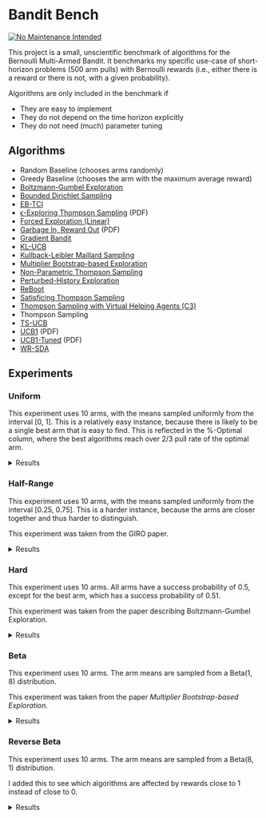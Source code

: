 # Bandit Bench

[![No Maintenance Intended](http://unmaintained.tech/badge.svg)](http://unmaintained.tech/)

This project is a small, unscientific benchmark of algorithms for the Bernoulli
Multi-Armed Bandit. It benchmarks my specific use-case of short-horizon problems
(500 arm pulls) with Bernoulli rewards (i.e., either there is a reward or there
is not, with a given probability).

Algorithms are only included in the benchmark if

- They are easy to implement
- They do not depend on the time horizon explicitly
- They do not need (much) parameter tuning

## Algorithms

- Random Baseline (chooses arms randomly)
- Greedy Baseline (chooses the arm with the maximum average reward)
- [Boltzmann-Gumbel Exploration](https://arxiv.org/abs/1705.10257)
- [Bounded Dirichlet Sampling](https://arxiv.org/abs/2111.09724)
- [EB-TCI](https://arxiv.org/abs/2206.05979)
- [ϵ-Exploring Thompson Sampling](https://proceedings.mlr.press/v202/jin23b/jin23b.pdf) (PDF)
- [Forced Exploration (Linear)](https://arxiv.org/abs/2312.07285)
- [Garbage In, Reward Out](http://proceedings.mlr.press/v97/kveton19a/kveton19a.pdf) (PDF)
- [Gradient Bandit](https://arxiv.org/abs/2402.17235)
- [KL-UCB](https://arxiv.org/abs/1102.2490)
- [Kullback-Leibler Maillard Sampling](https://arxiv.org/abs/2304.14989)
- [Multiplier Bootstrap-based Exploration](https://arxiv.org/abs/2302.01543)
- [Non-Parametric Thompson Sampling](https://proceedings.mlr.press/v117/riou20a.html)
- [Perturbed-History Exploration](https://arxiv.org/abs/1902.10089)
- [ReBoot](https://arxiv.org/abs/2002.08436)
- [Satisficing Thompson Sampling](https://arxiv.org/abs/1704.09028)
- [Thompson Sampling with Virtual Helping Agents (C3)](https://arxiv.org/abs/2209.08197)
- Thompson Sampling
- [TS-UCB](https://arxiv.org/abs/2006.06372)
- [UCB1](https://homes.di.unimi.it/~cesabian/Pubblicazioni/ml-02.pdf) (PDF)
- [UCB1-Tuned](https://homes.di.unimi.it/~cesabian/Pubblicazioni/ml-02.pdf) (PDF)
- [WR-SDA](https://arxiv.org/abs/2010.14323)

## Experiments

### Uniform

This experiment uses 10 arms, with the means sampled uniformly from the interval
[0, 1]. This is a relatively easy instance, because there is likely to be a
single best arm that is easy to find. This is reflected in the %-Optimal column,
where the best algorithms reach over 2/3 pull rate of the optimal arm.

<details>
<summary>Results</summary>

<!-- `> cargo run --release --bin uniform` -->
<!-- BEGIN mdsh -->
| Algorithm                                                   | %-Optimal | Regret (Mean) | Regret (Median Absolute Deviation) |  Time  |
| ----------------------------------------------------------- | --------: | ------------: | ---------------------------------: | :----: |
| Vanilla Residual Bootstrap (init=1)                         |    73.31% |       16.9644 |                             3.0372 | 0.22s  |
| TS-UCB (100 samples)                                        |    72.43% |       17.4061 |                             3.2706 | 66.09s |
| TS-UCB (10 samples)                                         |    72.88% |       17.8546 |                             3.5976 | 6.56s  |
| Vanilla Residual Bootstrap (init=0)                         |    70.53% |       18.4180 |                             2.5125 | 0.23s  |
| ReBoot (r=0.50)                                             |    69.90% |       18.5399 |                             2.5231 | 0.21s  |
| ReBoot (r=0.90)                                             |    70.89% |       19.0026 |                             2.8707 | 0.21s  |
| ReBoot (r=1.00)                                             |    70.75% |       19.6511 |                             2.9337 | 0.21s  |
| Greedy                                                      |    67.48% |       19.7483 |                             2.4973 | 0.11s  |
| TS-UCB (1 samples)                                          |    72.28% |       19.9767 |                             5.3785 | 0.81s  |
| Thompson Sampling with Virtual Helping Agents (Combiner C3) |    63.36% |       21.1298 |                             6.2710 | 25.17s |
| WR-SDA                                                      |    67.66% |       23.8199 |                             5.0460 | 1.64s  |
| Multiplier Bootstrap-based Exploration                      |    67.82% |       26.0614 |                             3.6393 | 5.98s  |
| ReBoot (r=1.50)                                             |    70.37% |       26.4939 |                             3.5531 | 0.22s  |
| ϵ-Exploring Thompson Sampling                               |    64.31% |       27.5471 |                             8.9868 | 0.19s  |
| Thompson Sampling                                           |    67.00% |       28.9445 |                             7.1632 | 0.75s  |
| Satisficing Thompson Sampling (ϵ=0.005)                     |    66.88% |       29.0225 |                             7.0900 | 0.95s  |
| Satisficing Thompson Sampling (ϵ=0.010)                     |    66.49% |       29.3398 |                             6.9895 | 0.97s  |
| KL-UCB                                                      |    67.56% |       29.6893 |                             7.4957 | 7.70s  |
| ReBoot (r=1.70)                                             |    68.47% |       31.4177 |                             3.6511 | 0.22s  |
| UCB1-Tuned                                                  |    62.81% |       31.7769 |                             3.6345 | 0.29s  |
| Non-Parametric Thompson Sampling                            |    64.59% |       33.8504 |                             7.0679 | 4.52s  |
| Bounded Dirichlet Sampling                                  |    64.70% |       34.2376 |                             7.1518 | 2.23s  |
| Satisficing Thompson Sampling (ϵ=0.050)                     |    58.20% |       34.9791 |                             6.9401 | 0.97s  |
| Kullback-Leibler Maillard Sampling                          |    60.53% |       37.5467 |                             8.4138 | 0.53s  |
| Perturbed-History Exploration (a=1.1)                       |    57.78% |       37.8970 |                             5.6488 | 0.82s  |
| Satisficing Thompson Sampling (ϵ=0.100)                     |    44.92% |       44.1840 |                            10.6738 | 0.96s  |
| Garbage In, Reward Out (a=0.10)                             |    57.08% |       44.4496 |                             4.8697 | 0.95s  |
| Garbage In, Reward Out (a=0.33)                             |    51.88% |       51.5502 |                             5.3784 | 1.09s  |
| EB-TCI                                                      |    42.95% |       56.0202 |                            16.1098 | 0.34s  |
| Perturbed-History Exploration (a=2.1)                       |    48.19% |       56.7164 |                             6.0494 | 0.91s  |
| Garbage In, Reward Out (a=1.00)                             |    43.64% |       66.8026 |                             7.0771 | 1.30s  |
| Boltzmann-Gumbel Exploration                                |    44.52% |       69.1820 |                             6.7076 | 0.43s  |
| UCB1                                                        |    34.84% |       87.3965 |                            10.1205 | 0.16s  |
| Gradient Bandit                                             |    30.56% |      111.1047 |                            17.4381 | 0.42s  |
| Gradient Bandit (with baseline)                             |    31.78% |      114.0673 |                            11.6366 | 0.42s  |
| Forced Exploration                                          |    39.67% |      120.7367 |                            16.8185 | 0.10s  |
| Random                                                      |     9.99% |      205.0580 |                            30.3100 | 0.03s  |
<!-- END mdsh -->

</details>

### Half-Range

This experiment uses 10 arms, with the means sampled uniformly from the interval
\[0.25, 0.75\]. This is a harder instance, because the arms are closer together
and thus harder to distinguish.

This experiment was taken from the GIRO paper.

<details>
<summary>Results</summary>

<!-- `> cargo run --release --bin half_range` -->
<!-- BEGIN mdsh -->
| Algorithm                                                   | %-Optimal | Regret (Mean) | Regret (Median Absolute Deviation) |  Time  |
| ----------------------------------------------------------- | --------: | ------------: | ---------------------------------: | :----: |
| Vanilla Residual Bootstrap (init=1)                         |    45.94% |       24.6010 |                             6.5389 | 0.23s  |
| Thompson Sampling with Virtual Helping Agents (Combiner C3) |    44.83% |       26.7704 |                             8.7872 | 11.81s |
| TS-UCB (100 samples)                                        |    44.83% |       27.4483 |                             6.6267 | 66.37s |
| Vanilla Residual Bootstrap (init=0)                         |    39.98% |       27.7827 |                             9.2352 | 0.23s  |
| ReBoot (r=1.00)                                             |    41.18% |       27.8871 |                             8.3985 | 0.24s  |
| Greedy                                                      |    39.00% |       28.0151 |                             9.7636 | 0.15s  |
| ReBoot (r=0.90)                                             |    40.63% |       28.0172 |                             8.8135 | 0.25s  |
| ReBoot (r=0.50)                                             |    39.52% |       28.0805 |                             9.6491 | 0.22s  |
| TS-UCB (10 samples)                                         |    45.12% |       28.1337 |                             6.0061 | 6.77s  |
| ϵ-Exploring Thompson Sampling                               |    41.08% |       30.8109 |                             9.0357 | 0.17s  |
| Multiplier Bootstrap-based Exploration                      |    42.47% |       30.9818 |                             6.6402 | 5.97s  |
| TS-UCB (1 samples)                                          |    42.42% |       31.6765 |                             6.1443 | 0.70s  |
| ReBoot (r=1.50)                                             |    42.27% |       31.7111 |                             6.1746 | 0.26s  |
| WR-SDA                                                      |    38.17% |       34.3574 |                             7.8687 | 2.57s  |
| ReBoot (r=1.70)                                             |    39.81% |       35.3730 |                             6.1512 | 0.25s  |
| UCB1-Tuned                                                  |    39.23% |       36.0362 |                             5.7070 | 0.30s  |
| Thompson Sampling                                           |    35.68% |       40.6934 |                             7.4756 | 0.65s  |
| Satisficing Thompson Sampling (ϵ=0.005)                     |    35.61% |       40.7462 |                             7.4738 | 0.95s  |
| Satisficing Thompson Sampling (ϵ=0.010)                     |    35.54% |       40.8342 |                             7.6058 | 0.97s  |
| Perturbed-History Exploration (a=1.1)                       |    34.15% |       42.4480 |                             7.6337 | 0.97s  |
| KL-UCB                                                      |    35.22% |       42.8549 |                             6.2878 | 8.26s  |
| EB-TCI                                                      |    30.68% |       43.1680 |                             8.8295 | 0.36s  |
| Satisficing Thompson Sampling (ϵ=0.050)                     |    33.15% |       43.2663 |                             8.0491 | 0.98s  |
| Non-Parametric Thompson Sampling                            |    33.66% |       43.8953 |                             7.4578 | 4.52s  |
| Bounded Dirichlet Sampling                                  |    33.37% |       44.9539 |                             7.9732 | 2.67s  |
| Garbage In, Reward Out (a=0.10)                             |    32.82% |       44.9909 |                             7.5012 | 1.02s  |
| Kullback-Leibler Maillard Sampling                          |    30.15% |       48.1212 |                             8.2677 | 0.65s  |
| Satisficing Thompson Sampling (ϵ=0.100)                     |    27.97% |       48.1233 |                            10.0095 | 1.02s  |
| Garbage In, Reward Out (a=0.33)                             |    30.19% |       49.2192 |                             8.0236 | 1.12s  |
| Perturbed-History Exploration (a=2.1)                       |    28.34% |       52.5133 |                             8.3130 | 1.01s  |
| Garbage In, Reward Out (a=1.00)                             |    25.47% |       58.0660 |                             8.8999 | 1.35s  |
| Boltzmann-Gumbel Exploration                                |    25.93% |       58.3994 |                             8.7698 | 0.41s  |
| Forced Exploration                                          |    27.38% |       65.0601 |                             9.4003 | 0.09s  |
| UCB1                                                        |    20.65% |       68.4993 |                            10.1090 | 0.17s  |
| Gradient Bandit                                             |    19.16% |       75.6775 |                            12.1688 | 0.43s  |
| Gradient Bandit (with baseline)                             |    18.70% |       77.4743 |                            10.5750 | 0.48s  |
| Random                                                      |     9.99% |      102.5290 |                            15.1550 | 0.03s  |
<!-- END mdsh -->

</details>

### Hard

This experiment uses 10 arms. All arms have a success probability of 0.5, except
for the best arm, which has a success probability of 0.51.

This experiment was taken from the paper describing Boltzmann-Gumbel Exploration.

<details>
<summary>Results</summary>

<!-- `> cargo run --release --bin hard` -->
<!-- BEGIN mdsh -->
| Algorithm                                                   | %-Optimal | Regret (Mean) | Regret (Median Absolute Deviation) |  Time  |
| ----------------------------------------------------------- | --------: | ------------: | ---------------------------------: | :----: |
| Greedy                                                      |    16.72% |        4.1640 |                             0.1100 | 0.13s  |
| Vanilla Residual Bootstrap (init=0)                         |    14.09% |        4.2955 |                             0.1100 | 0.20s  |
| ϵ-Exploring Thompson Sampling                               |    13.51% |        4.3245 |                             0.1100 | 0.22s  |
| ReBoot (r=0.50)                                             |    13.12% |        4.3439 |                             0.1200 | 0.25s  |
| Forced Exploration                                          |    13.03% |        4.3486 |                             0.1900 | 0.11s  |
| Vanilla Residual Bootstrap (init=1)                         |    12.84% |        4.3578 |                             0.1700 | 0.23s  |
| ReBoot (r=0.90)                                             |    12.64% |        4.3682 |                             0.1300 | 0.26s  |
| ReBoot (r=1.00)                                             |    12.48% |        4.3759 |                             0.1400 | 0.25s  |
| TS-UCB (100 samples)                                        |    12.05% |        4.3973 |                             0.2500 | 67.17s |
| ReBoot (r=1.50)                                             |    11.56% |        4.4222 |                             0.2400 | 0.26s  |
| EB-TCI                                                      |    11.55% |        4.4225 |                             0.4400 | 0.43s  |
| TS-UCB (10 samples)                                         |    11.55% |        4.4227 |                             0.2400 | 6.84s  |
| Multiplier Bootstrap-based Exploration                      |    11.47% |        4.4263 |                             0.2500 | 6.08s  |
| Thompson Sampling with Virtual Helping Agents (Combiner C3) |    11.45% |        4.4273 |                             0.2600 | 4.66s  |
| WR-SDA                                                      |    11.45% |        4.4275 |                             0.3200 | 1.75s  |
| ReBoot (r=1.70)                                             |    11.28% |        4.4361 |                             0.3300 | 0.26s  |
| TS-UCB (1 samples)                                          |    11.21% |        4.4394 |                             0.4300 | 0.78s  |
| Satisficing Thompson Sampling (ϵ=0.010)                     |    11.17% |        4.4414 |                             0.4200 | 0.97s  |
| Satisficing Thompson Sampling (ϵ=0.005)                     |    11.16% |        4.4418 |                             0.4100 | 0.96s  |
| Non-Parametric Thompson Sampling                            |    11.16% |        4.4418 |                             0.4000 | 4.49s  |
| Perturbed-History Exploration (a=1.1)                       |    11.15% |        4.4425 |                             0.4200 | 1.02s  |
| Garbage In, Reward Out (a=0.10)                             |    11.15% |        4.4426 |                             0.4100 | 1.15s  |
| Thompson Sampling                                           |    11.15% |        4.4427 |                             0.4200 | 0.74s  |
| Satisficing Thompson Sampling (ϵ=0.050)                     |    11.07% |        4.4464 |                             0.4000 | 1.01s  |
| Garbage In, Reward Out (a=0.33)                             |    11.05% |        4.4477 |                             0.3800 | 1.32s  |
| KL-UCB                                                      |    11.02% |        4.4490 |                             0.2300 | 8.13s  |
| Kullback-Leibler Maillard Sampling                          |    10.93% |        4.4533 |                             0.3400 | 0.64s  |
| Perturbed-History Exploration (a=2.1)                       |    10.92% |        4.4539 |                             0.3300 | 1.16s  |
| Bounded Dirichlet Sampling                                  |    10.86% |        4.4572 |                             0.2900 | 2.43s  |
| UCB1-Tuned                                                  |    10.76% |        4.4620 |                             0.4400 | 0.27s  |
| Garbage In, Reward Out (a=1.00)                             |    10.69% |        4.4656 |                             0.2600 | 1.34s  |
| Boltzmann-Gumbel Exploration                                |    10.68% |        4.4660 |                             0.2600 | 0.40s  |
| Satisficing Thompson Sampling (ϵ=0.100)                     |    10.68% |        4.4661 |                             0.3100 | 1.03s  |
| UCB1                                                        |    10.24% |        4.4880 |                             0.1600 | 0.17s  |
| Gradient Bandit (with baseline)                             |    10.20% |        4.4899 |                             0.1100 | 0.44s  |
| Gradient Bandit                                             |    10.18% |        4.4908 |                             0.1300 | 0.43s  |
| Random                                                      |     9.98% |        4.5009 |                             0.0500 | 0.03s  |
<!-- END mdsh -->

</details>

### Beta

This experiment uses 10 arms. The arm means are sampled from a Beta(1, 8) distribution.

This experiment was taken from the paper *Multiplier Bootstrap-based Exploration*.

<details>
<summary>Results</summary>

<!-- `> cargo run --release --bin beta` -->
<!-- BEGIN mdsh -->
| Algorithm                                                   | %-Optimal | Regret (Mean) | Regret (Median Absolute Deviation) |  Time  |
| ----------------------------------------------------------- | --------: | ------------: | ---------------------------------: | :----: |
| Vanilla Residual Bootstrap (init=1)                         |    56.71% |       22.3221 |                             4.6914 | 0.26s  |
| ReBoot (r=1.00)                                             |    55.00% |       22.7015 |                             5.7422 | 0.29s  |
| ReBoot (r=0.90)                                             |    53.45% |       23.1910 |                             6.5038 | 0.31s  |
| Thompson Sampling with Virtual Helping Agents (Combiner C3) |    56.91% |       23.2902 |                             7.1493 | 19.60s |
| TS-UCB (100 samples)                                        |    56.19% |       25.1924 |                             4.4774 | 74.36s |
| ReBoot (r=1.50)                                             |    55.33% |       25.5983 |                             4.8770 | 0.28s  |
| Multiplier Bootstrap-based Exploration                      |    54.92% |       25.7531 |                             5.7460 | 6.70s  |
| TS-UCB (10 samples)                                         |    54.99% |       26.7554 |                             4.4802 | 7.73s  |
| ReBoot (r=1.70)                                             |    54.15% |       27.8226 |                             5.3817 | 0.29s  |
| TS-UCB (1 samples)                                          |    52.72% |       29.8275 |                             5.0292 | 0.92s  |
| ReBoot (r=0.50)                                             |    44.19% |       30.2711 |                            12.3522 | 0.32s  |
| ϵ-Exploring Thompson Sampling                               |    44.70% |       33.6912 |                            12.4300 | 0.17s  |
| UCB1-Tuned                                                  |    48.78% |       34.1720 |                             5.7265 | 0.34s  |
| Garbage In, Reward Out (a=0.10)                             |    46.27% |       36.5880 |                             6.6192 | 0.89s  |
| Satisficing Thompson Sampling (ϵ=0.005)                     |    45.53% |       38.0235 |                             6.6411 | 1.12s  |
| Thompson Sampling                                           |    45.50% |       38.0338 |                             6.6413 | 0.88s  |
| Satisficing Thompson Sampling (ϵ=0.010)                     |    45.41% |       38.1336 |                             6.6271 | 1.11s  |
| KL-UCB                                                      |    45.13% |       38.3085 |                             5.9510 | 8.64s  |
| Vanilla Residual Bootstrap (init=0)                         |    38.13% |       39.3544 |                            19.2688 | 0.26s  |
| Non-Parametric Thompson Sampling                            |    44.28% |       39.6896 |                             6.8661 | 5.12s  |
| Greedy                                                      |    37.36% |       39.9645 |                            20.3130 | 0.13s  |
| Bounded Dirichlet Sampling                                  |    44.03% |       40.2371 |                             6.7909 | 2.42s  |
| WR-SDA                                                      |    37.82% |       40.8505 |                            18.3470 | 3.22s  |
| Satisficing Thompson Sampling (ϵ=0.050)                     |    41.92% |       41.3247 |                             7.3104 | 1.17s  |
| Kullback-Leibler Maillard Sampling                          |    41.32% |       41.7427 |                             7.4157 | 0.63s  |
| Perturbed-History Exploration (a=1.1)                       |    41.26% |       43.0633 |                             7.6161 | 1.10s  |
| Garbage In, Reward Out (a=0.33)                             |    38.72% |       46.2679 |                             7.9517 | 1.08s  |
| Satisficing Thompson Sampling (ϵ=0.100)                     |    33.92% |       48.8980 |                             9.5939 | 1.20s  |
| Perturbed-History Exploration (a=2.1)                       |    33.06% |       54.2431 |                             9.6641 | 1.44s  |
| Forced Exploration                                          |    33.93% |       58.8258 |                            16.0080 | 0.09s  |
| EB-TCI                                                      |    24.85% |       58.9761 |                            22.9968 | 0.32s  |
| Garbage In, Reward Out (a=1.00)                             |    29.74% |       58.9955 |                            11.3563 | 1.17s  |
| Boltzmann-Gumbel Exploration                                |    30.21% |       59.0762 |                            11.4529 | 0.35s  |
| UCB1                                                        |    22.44% |       70.4627 |                            16.8609 | 0.21s  |
| Gradient Bandit                                             |    20.43% |       75.0125 |                            17.3070 | 0.44s  |
| Gradient Bandit (with baseline)                             |    20.06% |       75.7085 |                            17.5892 | 0.46s  |
| Random                                                      |     9.99% |       94.2791 |                            25.9206 | 0.05s  |
<!-- END mdsh -->

</details>

### Reverse Beta

This experiment uses 10 arms. The arm means are sampled from a Beta(8, 1) distribution.

I added this to see which algorithms are affected by rewards close to 1 instead of close to 0.

<details>
<summary>Results</summary>

<!-- `> cargo run --release --bin reverse_beta` -->
<!-- BEGIN mdsh -->
| Algorithm                                                   | %-Optimal | Regret (Mean) | Regret (Median Absolute Deviation) |  Time  |
| ----------------------------------------------------------- | --------: | ------------: | ---------------------------------: | :----: |
| TS-UCB (100 samples)                                        |    58.71% |        7.4481 |                             2.1886 | 70.31s |
| TS-UCB (10 samples)                                         |    57.79% |        7.8999 |                             1.9148 | 7.11s  |
| TS-UCB (1 samples)                                          |    57.53% |        8.3487 |                             1.7839 | 0.76s  |
| Vanilla Residual Bootstrap (init=1)                         |    54.29% |        8.6730 |                             1.5690 | 0.24s  |
| ReBoot (r=0.50)                                             |    53.85% |        8.7544 |                             1.5784 | 0.25s  |
| Vanilla Residual Bootstrap (init=0)                         |    53.82% |        8.7563 |                             1.5834 | 0.23s  |
| ReBoot (r=0.90)                                             |    54.52% |        8.8017 |                             1.5919 | 0.26s  |
| Greedy                                                      |    53.46% |        8.8426 |                             1.5877 | 0.13s  |
| ReBoot (r=1.00)                                             |    54.58% |        8.9873 |                             1.6223 | 0.25s  |
| WR-SDA                                                      |    52.20% |       10.4022 |                             2.8202 | 1.05s  |
| ϵ-Exploring Thompson Sampling                               |    44.32% |       11.1621 |                             4.2373 | 0.17s  |
| KL-UCB                                                      |    51.72% |       11.7599 |                             3.6028 | 6.71s  |
| Thompson Sampling                                           |    48.36% |       12.6305 |                             2.8003 | 0.75s  |
| Thompson Sampling with Virtual Helping Agents (Combiner C3) |    36.88% |       12.6832 |                             4.2582 | 15.13s |
| ReBoot (r=1.50)                                             |    50.83% |       12.6931 |                             2.2936 | 0.23s  |
| Satisficing Thompson Sampling (ϵ=0.005)                     |    48.28% |       12.7174 |                             2.8361 | 1.01s  |
| Satisficing Thompson Sampling (ϵ=0.010)                     |    46.43% |       13.2106 |                             2.8578 | 1.05s  |
| Non-Parametric Thompson Sampling                            |    47.42% |       13.7743 |                             4.3390 | 4.83s  |
| Bounded Dirichlet Sampling                                  |    45.50% |       14.7444 |                             4.6974 | 2.37s  |
| ReBoot (r=1.70)                                             |    48.26% |       14.9293 |                             2.5980 | 0.26s  |
| Kullback-Leibler Maillard Sampling                          |    43.49% |       15.3254 |                             5.1663 | 0.62s  |
| Multiplier Bootstrap-based Exploration                      |    37.02% |       17.2756 |                             2.6160 | 6.38s  |
| Satisficing Thompson Sampling (ϵ=0.050)                     |    27.59% |       18.2837 |                             5.3096 | 1.01s  |
| EB-TCI                                                      |    35.83% |       20.0130 |                             5.2114 | 0.35s  |
| UCB1-Tuned                                                  |    25.26% |       23.1257 |                             3.4924 | 0.33s  |
| Satisficing Thompson Sampling (ϵ=0.100)                     |    17.38% |       25.0755 |                             9.0207 | 0.99s  |
| Perturbed-History Exploration (a=1.1)                       |    24.23% |       25.1162 |                             4.2813 | 1.15s  |
| Garbage In, Reward Out (a=0.10)                             |    25.73% |       25.2640 |                             4.0182 | 1.00s  |
| Garbage In, Reward Out (a=0.33)                             |    21.04% |       28.6989 |                             4.8275 | 1.38s  |
| Forced Exploration                                          |    31.25% |       30.1683 |                             5.7161 | 0.10s  |
| Perturbed-History Exploration (a=2.1)                       |    18.80% |       30.7373 |                             5.2197 | 1.16s  |
| Garbage In, Reward Out (a=1.00)                             |    17.31% |       32.8438 |                             5.6154 | 1.28s  |
| Boltzmann-Gumbel Exploration                                |    17.50% |       33.1221 |                             5.5971 | 0.41s  |
| UCB1                                                        |    14.58% |       36.5304 |                             6.3337 | 0.19s  |
| Gradient Bandit                                             |    13.75% |       39.9529 |                             8.1144 | 0.46s  |
| Gradient Bandit (with baseline)                             |    13.20% |       41.3526 |                             7.4311 | 0.48s  |
| Random                                                      |     9.97% |       49.8281 |                             9.9126 | 0.05s  |
<!-- END mdsh -->

</details>
